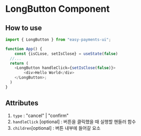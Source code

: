 # LongButton Component

## How to use

```ts
import { LongButton } from "easy-payments-ui";

function App() {
    const {isCLose, setIsClose} = useState(false)
  //...
  return (
    <LongButton handleClick={setIsClose(false)}>
        <div>Hello World</div>
    </LongButton>;
  )
}
```

## Attributes

1. `type` : "cancel" | "confirm"
2. `handleClick` [optional] : 버튼을 클릭했을 때 실행할 핸들러 함수
3. `children`[optional] : 버튼 내부에 들어갈 요소

